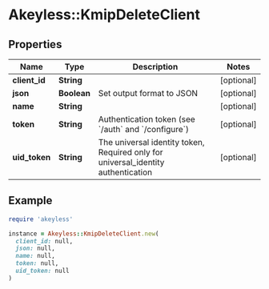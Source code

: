 # Akeyless::KmipDeleteClient

## Properties

| Name | Type | Description | Notes |
| ---- | ---- | ----------- | ----- |
| **client_id** | **String** |  | [optional] |
| **json** | **Boolean** | Set output format to JSON | [optional] |
| **name** | **String** |  | [optional] |
| **token** | **String** | Authentication token (see &#x60;/auth&#x60; and &#x60;/configure&#x60;) | [optional] |
| **uid_token** | **String** | The universal identity token, Required only for universal_identity authentication | [optional] |

## Example

```ruby
require 'akeyless'

instance = Akeyless::KmipDeleteClient.new(
  client_id: null,
  json: null,
  name: null,
  token: null,
  uid_token: null
)
```

